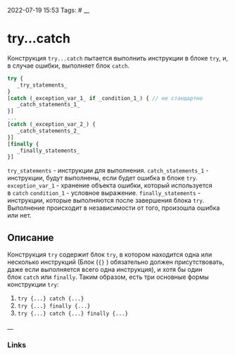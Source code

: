 2022-07-19 15:53
Tags: #
__
# try...catch

Конструкция `try...catch` пытается выполнить инструкции в блоке `try`, и, в случае ошибки, выполняет блок `catch`.

```js
try {
   _try_statements_
}
[catch (_exception_var_1_ if _condition_1_) { // не стандартно
   _catch_statements_1_
}]
...
[catch (_exception_var_2_) {
   _catch_statements_2_
}]
[finally {
   _finally_statements_
}]
```
`try_statements` - инструкции для выполнения.
`catch_statements_1` - инструкции, будут выполнены, если будет ошибка в блоке `try`.
`exception_var_1` - хранение объекта ошибки, который используется в `catch`
`condition_1` - условное выражение.
`finally_statements` - инструкции, которые выполняются после завершения блока `try`. Выполнение происходит в независимости от того, произошла ошибка или нет.

## Описание
Конструкция `try` содержит блок `try`, в котором находится одна или несколько инструкций (Блок (`{}` ) обязательно должен присутствовать, даже если выполняется всего одна инструкция), и хотя бы один блок `catch` или `finally`. Таким образом, есть три основные формы конструкции `try`:
1.  `try {...} catch {...}`
2.  `try {...} finally {...}`
3.  `try {...} catch {...} finally {...}`

__
### Links
